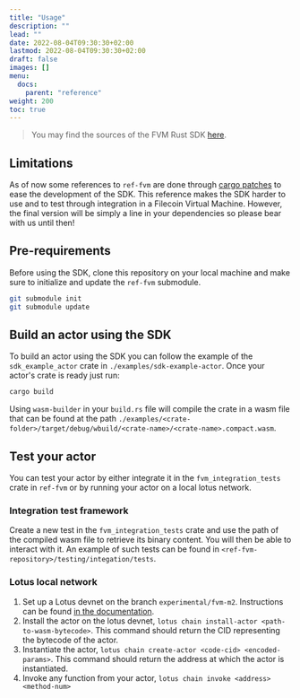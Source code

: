 ```yaml
---
title: "Usage"
description: ""
lead: ""
date: 2022-08-04T09:30:30+02:00
lastmod: 2022-08-04T09:30:30+02:00
draft: false
images: []
menu:
  docs:
    parent: "reference"
weight: 200
toc: true
---
```


> You may find the sources of the FVM Rust SDK [here](https://github.com/polyphene/fvm-rs-sdk).

## Limitations

As of now some references to `ref-fvm` are done through [cargo patches](https://doc.rust-lang.org/cargo/reference/overriding-dependencies.html)
to ease the development of the SDK. This reference makes the SDK harder to use and to test through integration in a
Filecoin Virtual Machine. However, the final version will be simply a line in your dependencies so please bear with us
until then!

## Pre-requirements

Before using the SDK, clone this repository on your local machine and make sure to initialize and update the `ref-fvm`
submodule.

```bash
git submodule init
git submodule update
```

## Build an actor using the SDK

To build an actor using the SDK you can follow the example of the `sdk_example_actor` crate in `./examples/sdk-example-actor`.
Once your actor's crate is ready just run:

```bash
cargo build
```

Using `wasm-builder` in your `build.rs` file will compile the crate in a wasm file that can be found at the path
`./examples/<crate-folder>/target/debug/wbuild/<crate-name>/<crate-name>.compact.wasm`.

## Test your actor

You can test your actor by either integrate it in the `fvm_integration_tests` crate in `ref-fvm` or by running your actor
on a local lotus network.

### Integration test framework

Create a new test in the `fvm_integration_tests` crate and use the path of the compiled wasm file to retrieve its binary content.
You will then be able to interact with it. An example of such tests can be found in `<ref-fvm-repository>/testing/integation/tests`.

### Lotus local network

1. Set up a Lotus devnet on the branch `experimental/fvm-m2`. Instructions can be found
   [in the documentation](https://lotus.filecoin.io/developers/local-network/).
2. Install the actor on the lotus devnet, `lotus chain install-actor <path-to-wasm-bytecode>`. This command should return
   the CID representing the bytecode of the actor.
3. Instantiate the actor, `lotus chain create-actor <code-cid> <encoded-params>`. This command should return the address
   at which the actor is instantiated.
4. Invoke any function from your actor, `lotus chain invoke <address> <method-num>`
